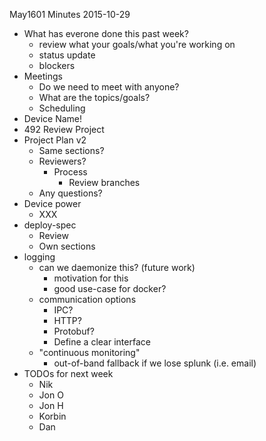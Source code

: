 May1601 Minutes 2015-10-29

* What has everone done this past week?
   * review what your goals/what you're working on
   * status update
   * blockers
* Meetings
    * Do we need to meet with anyone?
    * What are the topics/goals?
    * Scheduling
* Device Name!
* 492 Review Project
* Project Plan v2
   * Same sections?
   * Reviewers?
      * Process
         * Review branches
   * Any questions?
* Device power
   * XXX
* deploy-spec
   * Review
   * Own sections
* logging
   * can we daemonize this? (future work)
      * motivation for this
      * good use-case for docker?
   * communication options
      * IPC?
      * HTTP?
      * Protobuf?
      * Define a clear interface
   * "continuous monitoring"
      * out-of-band fallback if we lose splunk (i.e. email)
* TODOs for next week
   * Nik
   * Jon O
   * Jon H
   * Korbin
   * Dan
